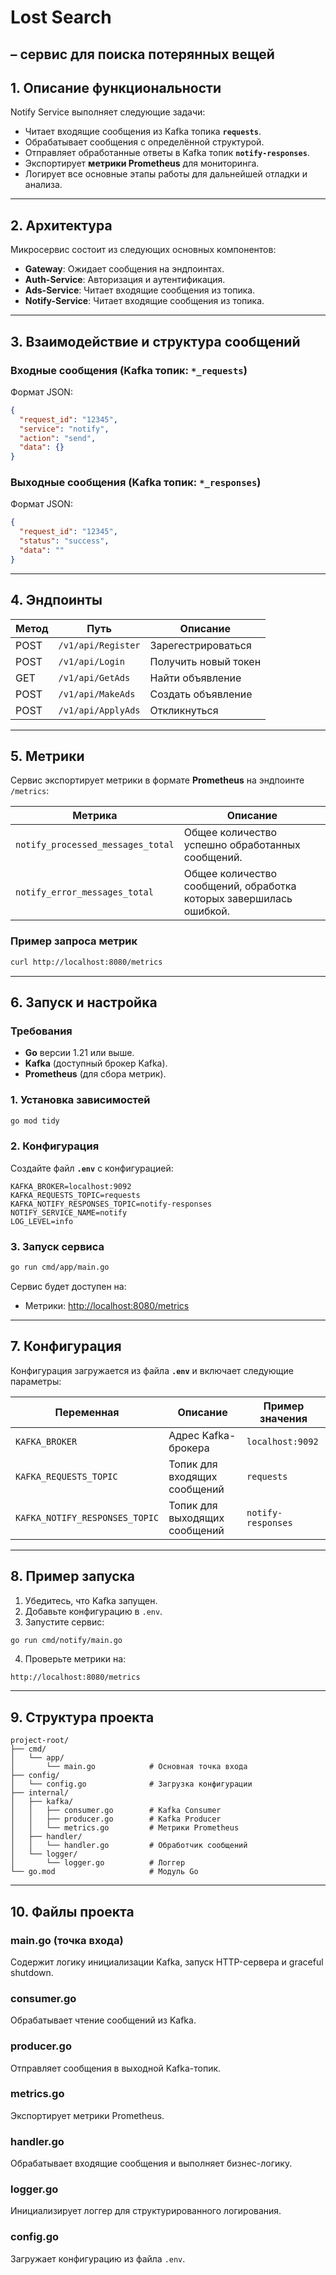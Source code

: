 
# **Lost Search**

–  сервис для поиска потерянных вещей
---



## **1. Описание функциональности**

Notify Service выполняет следующие задачи:

- Читает входящие сообщения из Kafka топика **`requests`**.
- Обрабатывает сообщения с определённой структурой.
- Отправляет обработанные ответы в Kafka топик **`notify-responses`**.
- Экспортирует **метрики Prometheus** для мониторинга.
- Логирует все основные этапы работы для дальнейшей отладки и анализа.

---

## **2. Архитектура**

Микросервис состоит из следующих основных компонентов:

- **Gateway**: Ожидает сообщения на эндпоинтах.
- **Auth-Service**: Авторизация и аутентификация.
- **Ads-Service**: Читает входящие сообщения из топика.
- **Notify-Service**: Читает входящие сообщения из топика.

---

## **3. Взаимодействие и структура сообщений**

### **Входные сообщения (Kafka топик: `*_requests`)**

Формат JSON:

```json
{
  "request_id": "12345",
  "service": "notify",
  "action": "send",
  "data": {}
}
```

### **Выходные сообщения (Kafka топик: `*_responses`)**

Формат JSON:

```json
{
  "request_id": "12345",
  "status": "success",
  "data": ""
}
```

---

## **4. Эндпоинты**

| Метод | Путь               | Описание             |
|-------|--------------------|----------------------|
| POST  | `/v1/api/Register` | Зарегестрироваться   |
| POST  | `/v1/api/Login`    | Получить новый токен |
| GET   | `/v1/api/GetAds`   | Найти объявление     |
| POST  | `/v1/api/MakeAds`  | Создать объявление   |
| POST  | `/v1/api/ApplyAds` | Откликнуться         |


---

## **5. Метрики**

Сервис экспортирует метрики в формате **Prometheus** на эндпоинте `/metrics`:

| Метрика                       | Описание                                             |
|-------------------------------|------------------------------------------------------|
| `notify_processed_messages_total` | Общее количество успешно обработанных сообщений.   |
| `notify_error_messages_total`     | Общее количество сообщений, обработка которых завершилась ошибкой. |

### **Пример запроса метрик**

```bash
curl http://localhost:8080/metrics
```

---

## **6. Запуск и настройка**

### **Требования**

- **Go** версии 1.21 или выше.
- **Kafka** (доступный брокер Kafka).
- **Prometheus** (для сбора метрик).

### **1. Установка зависимостей**

```bash
go mod tidy
```

### **2. Конфигурация**

Создайте файл **`.env`** с конфигурацией:

```dotenv
KAFKA_BROKER=localhost:9092
KAFKA_REQUESTS_TOPIC=requests
KAFKA_NOTIFY_RESPONSES_TOPIC=notify-responses
NOTIFY_SERVICE_NAME=notify
LOG_LEVEL=info
```

### **3. Запуск сервиса**

```bash
go run cmd/app/main.go
```

Сервис будет доступен на:

- Метрики: [http://localhost:8080/metrics](http://localhost:8080/metrics)

---

## **7. Конфигурация**

Конфигурация загружается из файла **`.env`** и включает следующие параметры:

| Переменная                     | Описание                                | Пример значения         |
|--------------------------------|-----------------------------------------|-------------------------|
| `KAFKA_BROKER`                 | Адрес Kafka-брокера                    | `localhost:9092`        |
| `KAFKA_REQUESTS_TOPIC`         | Топик для входящих сообщений           | `requests`              |
| `KAFKA_NOTIFY_RESPONSES_TOPIC` | Топик для выходящих сообщений          | `notify-responses`      |

---

## **8. Пример запуска**

1. Убедитесь, что Kafka запущен.
2. Добавьте конфигурацию в `.env`.
3. Запустите сервис:

```bash
go run cmd/notify/main.go
```

4. Проверьте метрики на:

```
http://localhost:8080/metrics
```

---

## **9. Структура проекта**

```
project-root/
├── cmd/
│   └── app/
│       └── main.go            # Основная точка входа
├── config/
│   └── config.go              # Загрузка конфигурации
├── internal/
│   ├── kafka/
│   │   ├── consumer.go        # Kafka Consumer
│   │   ├── producer.go        # Kafka Producer
│   │   └── metrics.go         # Метрики Prometheus
│   ├── handler/
│   │   └── handler.go         # Обработчик сообщений
│   └── logger/
│       └── logger.go          # Логгер
└── go.mod                     # Модуль Go
```

---

## **10. Файлы проекта**

### **main.go** (точка входа)

Содержит логику инициализации Kafka, запуск HTTP-сервера и graceful shutdown.

### **consumer.go**

Обрабатывает чтение сообщений из Kafka.

### **producer.go**

Отправляет сообщения в выходной Kafka-топик.

### **metrics.go**

Экспортирует метрики Prometheus.

### **handler.go**

Обрабатывает входящие сообщения и выполняет бизнес-логику.

### **logger.go**

Инициализирует логгер для структурированного логирования.

### **config.go**

Загружает конфигурацию из файла `.env`.


